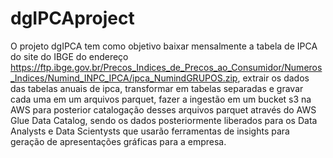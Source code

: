 # dgIPCAproject
O projeto dgIPCA tem como objetivo baixar mensalmente a tabela de IPCA do site do IBGE do endereço https://ftp.ibge.gov.br/Precos_Indices_de_Precos_ao_Consumidor/Numeros_Indices/Numind_INPC_IPCA/ipca_NumindGRUPOS.zip, extrair os dados das tabelas anuais de ipca,
transformar em tabelas separadas e gravar cada uma em um arquivos parquet, fazer a ingestão em um bucket s3 na AWS para posterior catalogação desses arquivos parquet através do AWS Glue Data Catalog, sendo os dados posteriormente liberados para os Data Analysts e Data Scientysts que usarão ferramentas de insights para geração de apresentações gráficas para a empresa.
